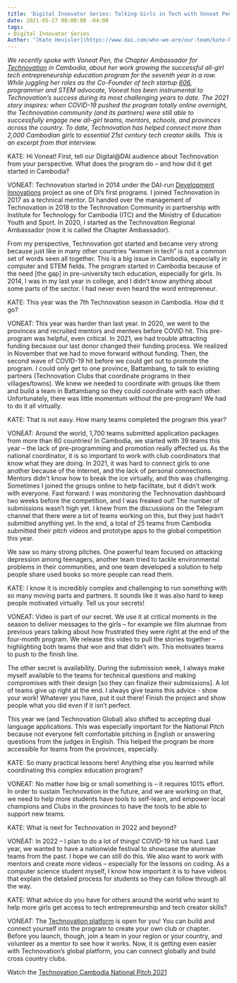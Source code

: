 ```yaml
---
title: 'Digital Innovator Series: Talking Girls in Tech with Voneat Pen'
date: 2021-05-27 08:00:00 -04:00
tags:
- Digital Innovator Series
Author: "[Kate Heuisler](https://www.dai.com/who-we-are/our-team/kate-heuisler)"
---
```


*We recently spoke with Voneat Pen, the Chapter Ambassador for *[Technovation](https://technovationcambodia.com/)* in Cambodia, about her work growing the successful all-girl tech entrepreneurship education program for the seventh year in a row. While juggling her roles as the Co-Founder of tech startup *[606](https://www.facebook.com/606Digital/)*, programmer and STEM advocate, Voneat has been instrumental to Technovation’s success during its most challenging years to date. The 2021 story inspires: when COVID-19 pushed the program totally online overnight, the Technovation community (and its partners) were still able to successfully engage new all-girl teams, mentors, schools, and provinces across the country. To date, Technovation has helped connect more than 2,000 Cambodian girls to essential 21st century tech creator skills. This is an excerpt from that interview.*

KATE: Hi Voneat! First, tell our Digital@DAI audience about Technovation from your perspective. What does the program do – and how did it get started in Cambodia?

VONEAT: Technovation started in 2014 under the DAI-run [Development Innovations](https://www.development-innovations.org/) project as one of DI’s first programs. I joined Technovation in 2017 as a technical mentor. DI handed over the management of Technovation in 2018 to the Technovation Community in partnership with Institute for Technology for Cambodia (ITC) and the Ministry of Education Youth and Sport. In 2020, I started as the Technovation Regional Ambassador (now it is called the Chapter Ambassador).

From my perspective, Technovation got started and became very strong because just like in many other countries “women in tech” is not a common set of words seen all together. This is a big issue in Cambodia, especially in computer and STEM fields. The program started in Cambodia because of the need \[the gap\] in pre-university tech education, especially for girls. In 2014, I was in my last year in college, and I didn’t know anything about some parts of the sector. I had never even heard the word entrepreneur.

KATE: This year was the 7th Technovation season in Cambodia. How did it go?

VONEAT: This year was harder than last year. In 2020, we went to the provinces and recruited mentors and mentees before COVID hit. This pre-program was helpful, even critical. In 2021, we had trouble attracting funding because our last donor changed their funding process. We realized in November that we had to move forward without funding. Then, the second wave of COVID-19 hit before we could get out to promote the program. I could only get to one province, Battambang, to talk to existing partners (Technovation Clubs that coordinate programs in their villages/towns). We knew we needed to coordinate with groups like them and build a team in Battambang so they could coordinate with each other. Unfortunately, there was little momentum without the pre-program! We had to do it all virtually.

KATE: That is not easy. How many teams completed the program this year?

VONEAT: Around the world, 1,700 teams submitted application packages from more than 60 countries! In Cambodia, we started with 39 teams this year – the lack of pre-programming and promotion really affected us. As the national coordinator, it is so important to work with club coordinators that know what they are doing. In 2021, it was hard to connect girls to one another because of the internet, and the lack of personal connections. Mentors didn’t know how to break the ice virtually, and this was challenging. Sometimes I joined the groups online to help facilitate, but it didn’t work with everyone. Fast forward: I was monitoring the Technovation dashboard two weeks before the competition, and I was freaked out! The number of submissions wasn’t high yet. I knew from the discussions on the Telegram channel that there were a lot of teams working on this, but they just hadn’t submitted anything yet. In the end, a total of 25 teams from Cambodia submitted their pitch videos and prototype apps to the global competition this year.

We saw so many strong pitches. One powerful team focused on attacking depression among teenagers, another team tried to tackle environmental problems in their communities, and one team developed a solution to help people share used books so more people can read them.

KATE: I know it is incredibly complex and challenging to run something with so many moving parts and partners. It sounds like it was also hard to keep people motivated virtually. Tell us your secrets!

VONEAT: Video is part of our secret. We use it at critical moments in the season to deliver messages to the girls – for example we film alumnae from previous years talking about how frustrated they were right at the end of the four-month program. We release this video to pull the stories together – highlighting both teams that won and that didn’t win. This motivates teams to push to the finish line.

The other secret is availability. During the submission week, I always make myself available to the teams for technical questions and making compromises with their design \[so they can finalize their submissions\]. A lot of teams give up right at the end. I always give teams this advice - show your work! Whatever you have, put it out there! Finish the project and show people what you did even if it isn’t perfect.

This year we (and Technovation Global) also shifted to accepting dual language applications. This was especially important for the National Pitch because not everyone felt comfortable pitching in English or answering questions from the judges in English. This helped the program be more accessible for teams from the provinces, especially.

KATE: So many practical lessons here! Anything else you learned while coordinating this complex education program?

VONEAT: No matter how big or small something is – it requires 101% effort. In order to sustain Technovation in the future, and we are working on that, we need to help more students have tools to self-learn, and empower local champions and Clubs in the provinces to have the tools to be able to support new teams.

KATE: What is next for Technovation in 2022 and beyond?

VONEAT: In 2022 – I plan to do a lot of things! COVID-19 hit us hard. Last year, we wanted to have a nationwide festival to showcase the alumnae teams from the past. I hope we can still do this. We also want to work with mentors and create more videos – especially for the lessons on coding. As a computer science student myself, I know how important it is to have videos that explain the detailed process for students so they can follow through all the way.

KATE: What advice do you have for others around the world who want to help more girls get access to tech entrepreneurship and tech creator skills?

VONEAT: The [Technovation platform](https://technovationchallenge.org/) is open for you! You can build and connect yourself into the program to create your own club or chapter. Before you launch, though, join a team in your region or your country, and volunteer as a mentor to see how it works. Now, it is getting even easier with Technovation’s global platform, you can connect globally and build cross country clubs.

Watch the [Technovation Cambodia National Pitch 2021](https://fb.watch/5ArdTQ2dmH/)